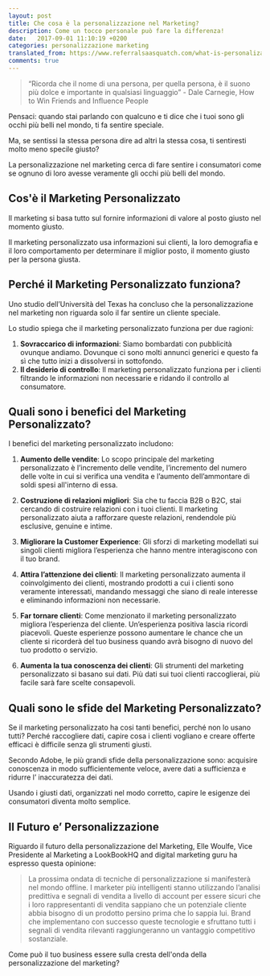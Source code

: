 ```yaml
---
layout: post
title: Che cosa è la personalizzazione nel Marketing?
description: Come un tocco personale può fare la differenza!
date:   2017-09-01 11:10:19 +0200
categories: personalizzazione marketing
translated_from: https://www.referralsaasquatch.com/what-is-personalization-in-marketing/
comments: true
---
```




> “Ricorda che il nome di una persona, per quella persona, è il suono più dolce e importante in qualsiasi linguaggio” - Dale Carnegie, How to Win Friends and Influence People

Pensaci: quando stai parlando con qualcuno e ti dice che i tuoi sono gli occhi più belli nel mondo, ti fa sentire speciale.

Ma, se sentissi la stessa persona dire ad altri la stessa cosa, ti sentiresti molto meno specile giusto?

La personalizzazione nel marketing cerca di fare sentire i consumatori come se ognuno di loro avesse veramente gli occhi più belli del mondo.

## Cos'è il Marketing Personalizzato

Il marketing si basa tutto sul fornire informazioni di valore al posto giusto nel momento giusto.

Il marketing personalizzato usa informazioni sui clienti, la loro demografia e il loro comportamento per determinare il miglior posto, il momento giusto per la persona giusta.

<!--
[Marketing is all about delivering valuable information at the right place and the right time. But how about delivering this valuable information to the right person?
Personalized Marketing uses customer information, demographics and behavior to determine the best place, at the right time, to the right person. ] -->

## Perché il Marketing Personalizzato funziona?

Uno studio dell’Università del Texas ha concluso che la personalizzazione nel marketing non riguarda solo il far sentire un cliente speciale.

Lo studio spiega che il marketing personalizzato funziona per due ragioni:

1. **Sovraccarico di informazioni**: Siamo bombardati con pubblicità ovunque andiamo. Dovunque ci sono molti annunci generici e questo fa sì che tutto inizi a dissolversi in sottofondo.
2. **Il desiderio di controllo**: Il marketing personalizzato funziona per i clienti filtrando le informazioni non necessarie e ridando il controllo al consumatore.


## Quali sono i benefici del Marketing Personalizzato?

I benefici del marketing personalizzato includono:

1. **Aumento delle vendite**: Lo scopo principale del marketing personalizzato è l’incremento delle vendite, l’incremento del numero delle volte in cui si verifica una vendita e l’aumento dell’ammontare di soldi spesi all'interno di essa.

2. **Costruzione di relazioni migliori**: Sia che tu faccia B2B o B2C, stai cercando di costruire relazioni con i tuoi clienti. Il marketing personalizzato aiuta a rafforzare queste relazioni, rendendole più esclusive, genuine e intime.

3. **Migliorare la Customer Experience**: Gli sforzi di marketing modellati sui singoli clienti migliora l’esperienza che hanno mentre interagiscono con il tuo brand.

4. **Attira l’attenzione dei clienti**: Il marketing personalizzato aumenta il coinvolgimento dei clienti, mostrando prodotti a cui i clienti sono veramente interessati, mandando messaggi che siano di reale interesse e eliminando informazioni non necessarie.

5. **Far tornare clienti**: Come menzionato il marketing personalizzato migliora l’esperienza del cliente. Un’esperienza positiva lascia ricordi piacevoli. Queste esperienze possono aumentare le chance che un cliente si ricorderà del tuo business quando avrà bisogno di nuovo del tuo prodotto o servizio.

6. **Aumenta la tua conoscenza dei clienti**: Gli strumenti del marketing personalizzato si basano sui dati. Più dati sui tuoi clienti raccoglierai, più facile sarà fare scelte consapevoli.


## Quali sono le sfide del Marketing Personalizzato?

Se il marketing personalizzato ha cosi tanti benefici, perché non lo usano tutti? Perché raccogliere dati, capire cosa i clienti vogliano e creare offerte efficaci è difficile senza gli strumenti giusti.

Secondo Adobe, le più grandi sfide della personalizzazione sono: acquisire conoscenza in modo sufficientemente veloce, avere dati a sufficienza e ridurre l’ inaccuratezza dei dati.

Usando i giusti dati, organizzati nel modo corretto, capire le esigenze dei consumatori diventa molto semplice.

## Il Futuro e’ Personalizzazione

Riguardo il futuro della personalizzazione del Marketing, Elle Woulfe, Vice Presidente al Marketing a LookBookHQ and digital marketing guru ha espresso questa opinione:

> La prossima ondata di tecniche di personalizzazione si manifesterà nel mondo offline. I marketer più intelligenti stanno utilizzando l’analisi predittiva e segnali di vendita a livello di account per essere sicuri che i loro rappresentanti di vendita sappiano che un potenziale cliente abbia bisogno di un prodotto persino prima che lo sappia lui. Brand che implementano con successo queste tecnologie e sfruttano tutti i segnali di vendita rilevanti raggiungeranno un vantaggio competitivo sostanziale.

Come può il tuo business essere sulla cresta dell'onda della personalizzazione del marketing?


